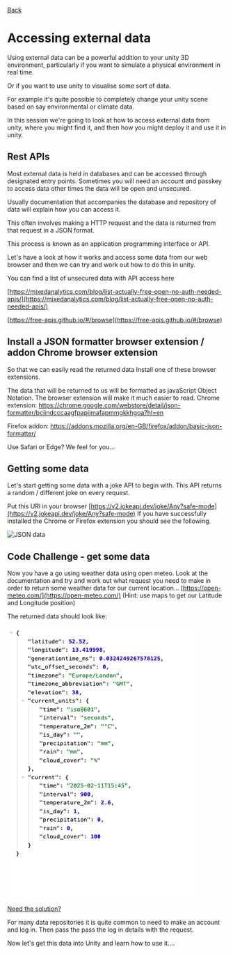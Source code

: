 [Back](https://uwetom.github.io/media-production-worksheets)

# Accessing external data 
Using external data can be a powerful addition to your unity 3D environment, particularly if you want to simulate a physical environment in real time.

Or if you want to use unity to visualise some sort of data.

For example it's quite possible to completely change your unity scene based on say environmental or climate data.

In this session we're going to look at how to access external data from unity, where you might find it, and then how you might deploy it and use it in unity.

## Rest APIs

Most external data is held in databases and can be accessed through designated entry points. Sometimes you will need an account and passkey to access data other times the data will be open and unsecured.

Usually documentation that accompanies the database and repository of data will explain how you can access it.

This often involves making a HTTP request and the data is returned from that request in a JSON format.

This process is known as an application programming interface or API.

Let's have a look at how it works and access some data from our web browser and then we can try and work out how to do this in unity.

You can find a list of unsecured data with API access here

[https://mixedanalytics.com/blog/list-actually-free-open-no-auth-needed-apis/](https://mixedanalytics.com/blog/list-actually-free-open-no-auth-needed-apis/)

[https://free-apis.github.io/#/browse](https://free-apis.github.io/#/browse)

## Install a JSON formatter browser extension / addon Chrome browser extension
So that we can easily read the returned data Install one of these browser extensions.

The data that will be returned to us will be formatted as javaScript Object Notation. The browser extension will make it much easier to read.
Chrome extension:
https://chrome.google.com/webstore/detail/json-formatter/bcjindcccaagfpapjjmafapmmgkkhgoa?hl=en 

Firefox addon:
https://addons.mozilla.org/en-GB/firefox/addon/basic-json-formatter/ 

Use Safari or Edge? We feel for you…

## Getting some data
Let's start getting some data with a joke API to begin with. This API returns a random / different joke on every request.

Put this URl in your browser
[https://v2.jokeapi.dev/joke/Any?safe-mode](https://v2.jokeapi.dev/joke/Any?safe-mode)
If you have successfully installed the Chrome or Firefox extension you should see the following.

  ![JSON data](https://raw.githubusercontent.com/uwetom/media-production-worksheets/master/wk15-using-external-data/images/joke-api-1.png)

## Code Challenge - get some data
Now you have a go using weather data using open meteo. Look at the documentation and try and work out what request you need to make in order to return some weather data for our current location…
[https://open-meteo.com/](https://open-meteo.com/)
(Hint: use maps to get our Latitude and Longitude position)

The returned data should look like:

![enter image description here](https://raw.githubusercontent.com/uwetom/media-production-worksheets/master/wk15-using-external-data/images/meteo-api-2.png)

[Need the solution?](https://uwetom.github.io/media-production-worksheets/api-solutions.html)

For many data repositories it is quite common to need to make an account and log in. Then pass the pass the log in details with the request.

Now let's get this data into Unity and learn how to use it....
<!--stackedit_data:
eyJoaXN0b3J5IjpbLTIwMzU3OTc4NDQsMTQ5MzUxMDI3NiwtMT
c2MDYyNDM2OCwxNjIxNzU5NzY3LC0xMDQwMTUzMTIzLDEzODQ4
NTgxNzgsMTMzNjEyODIwOCwtNjY5ODM5MzEwLC02OTI2MDgwMT
YsOTA5MTY4MzgxLDkzMTIzMTQ2NF19
-->